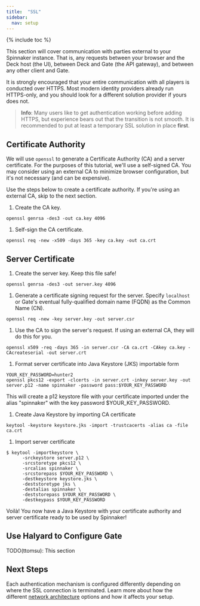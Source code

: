 ```yaml
---
title:  "SSL"
sidebar:
  nav: setup
---
```

{% include toc %}


This section will cover communication with parties external to your Spinnaker instance. That is, 
any requests between your browser and the Deck host (the UI), between Deck and Gate (the API 
gateway), and between any other client and Gate.

It is strongly encouraged that your entire communication with all players is conducted over HTTPS. 
Most modern identity providers already run HTTPS-only, and you should look for a different 
solution provider if yours does not.

> **Info**: Many users like to get authentication working before adding HTTPS, but experience 
bears out that the transition is not smooth. It is recommended to put at least a temporary SSL 
solution in place 
**first**.

## Certificate Authority

We will use `openssl` to generate a Certificate Authority (CA) and a server certificate. For the 
purposes of this tutorial, we'll use a self-signed CA. You may consider using an external CA to 
minimize browser configuration, but it's not necessary (and can be expensive).

Use the steps below to create a certificate authority. If you're using an external CA, skip to the 
next section.

1. Create the CA key.
```
openssl genrsa -des3 -out ca.key 4096
```

1. Self-sign the CA certificate.
```
openssl req -new -x509 -days 365 -key ca.key -out ca.crt
```

## Server Certificate
1. Create the server key. Keep this file safe!
```
openssl genrsa -des3 -out server.key 4096
```

1. Generate a certificate signing request for the server. Specify `localhost` or Gate's eventual 
fully-qualified domain name (FQDN) as the Common Name (CN).
```
openssl req -new -key server.key -out server.csr
```

1. Use the CA to sign the server's request. If using an external CA, they will do this for you.
```
openssl x509 -req -days 365 -in server.csr -CA ca.crt -CAkey ca.key -CAcreateserial -out server.crt
```

1. Format server certificate into Java Keystore (JKS) importable form
```
YOUR_KEY_PASSWORD=hunter2
openssl pkcs12 -export -clcerts -in server.crt -inkey server.key -out server.p12 -name spinnaker -password pass:$YOUR_KEY_PASSWORD
```
This will create a p12 keystore file with your certificate imported under the alias "spinnaker" 
with the key password $YOUR_KEY_PASSWORD.

1. Create Java Keystore by importing CA certificate
```
keytool -keystore keystore.jks -import -trustcacerts -alias ca -file ca.crt
```

1. Import server certificate
```
$ keytool -importkeystore \
      -srckeystore server.p12 \
      -srcstoretype pkcs12 \
      -srcalias spinnaker \
      -srcstorepass $YOUR_KEY_PASSWORD \
      -destkeystore keystore.jks \
      -deststoretype jks \
      -destalias spinnaker \
      -deststorepass $YOUR_KEY_PASSWORD \
      -destkeypass $YOUR_KEY_PASSWORD
```

Voilà! You now have a Java Keystore with your certificate authority and server certificate ready to
be used by Spinnaker!


## Use Halyard to Configure Gate

TODO(ttomsu): This section

## Next Steps

Each authentication mechanism is configured differently depending on where the SSL connection is 
terminated. Learn more about how the different [network architecture](../network-arch/) options 
and how it affects your setup.
